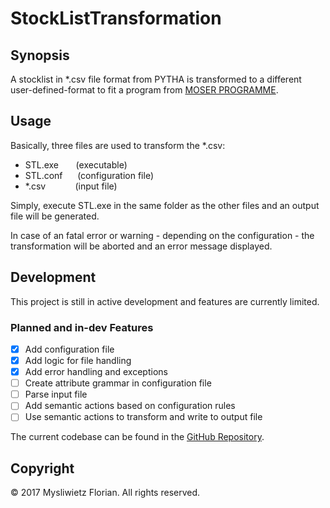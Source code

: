 # StockListTransformation #

## Synopsis ##
A stocklist in \*.csv file format from PYTHA is transformed to a different user-defined-format to fit a program from
[MOSER PROGRAMME](https://www.optmos.at/).

## Usage ##
Basically, three files are used to transform the \*.csv:

- STL.exe	&nbsp;&nbsp;&nbsp;&nbsp;&nbsp;
(executable)
- STL.conf	&nbsp;&nbsp;&nbsp;&nbsp;
(configuration file)
- \*.csv	&nbsp;&nbsp;&nbsp;&nbsp;&nbsp;&nbsp;&nbsp;&nbsp;&nbsp;&nbsp;
(input file)

Simply, execute STL.exe in the same folder as the other files and an output file will be generated.

In case of an fatal error or warning - depending on the configuration - the transformation will be aborted and an error message displayed.

## Development ##
This project is still in active development and features are currently limited.

### Planned and in-dev Features ###

- [x] Add configuration file
- [x] Add logic for file handling
- [x] Add error handling and exceptions
- [ ] Create attribute grammar in configuration file
- [ ] Parse input file
- [ ] Add semantic actions based on configuration rules
- [ ] Use semantic actions to transform and write to output file

The current codebase can be found in the
[GitHub Repository](https://github.com/mysliwietzflorian/StockListTransformation).

## Copyright ##
&copy; 2017 Mysliwietz Florian. All rights reserved.

